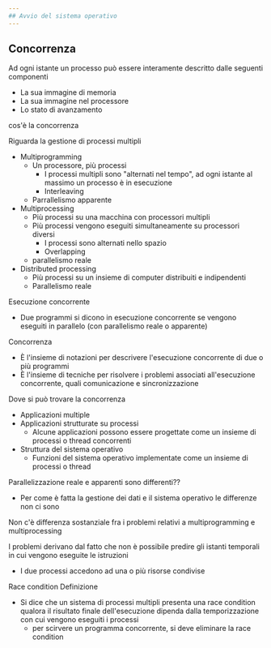 ```yaml
---
## Avvio del sistema operativo
---
```

## Concorrenza

Ad ogni istante un processo può essere interamente descritto dalle seguenti componenti
- La sua immagine di memoria
- La sua immagine nel processore
- Lo stato di avanzamento

cos'è la concorrenza

Riguarda la gestione di processi multipli
- Multiprogramming
	- Un processore, più processi
		- I processi multipli sono "alternati nel tempo", ad ogni istante al massimo un processo è in esecuzione
		- Interleaving
	- Parrallelismo apparente
- Multiprocessing
	- Più processi su una macchina con processori multipli
	- Più processi vengono eseguiti simultaneamente su processori diversi
		- I processi sono alternati nello spazio
		- Overlapping
	- parallelismo reale
- Distributed processing
	- Più processi su un insieme di computer distribuiti e indipendenti
	- Parallelismo reale

Esecuzione concorrente
- Due programmi si dicono in esecuzione concorrente se vengono eseguiti in parallelo (con parallelismo reale o apparente)

Concorrenza
- È l'insieme di notazioni per descrivere l'esecuzione concorrente di due o più programmi
- È l'insieme di tecniche per risolvere i problemi associati all'esecuzione concorrente, quali comunicazione e sincronizzazione

Dove si può trovare la concorrenza
- Applicazioni multiple
- Applicazioni strutturate su processi
	- Alcune applicazioni possono essere progettate come un insieme di processi o thread concorrenti
- Struttura del sistema operativo
	- Funzioni del sistema operativo implementate come un insieme di processi o thread

Parallelizzazione reale e apparenti sono differenti??
- Per come è fatta la gestione dei dati e il sistema operativo le differenze non ci sono

Non c'è differenza sostanziale fra i problemi relativi a multiprogramming e multiprocessing

 I problemi derivano dal fatto che non è possibile predire gli istanti temporali in cui vengono eseguite le istruzioni
- I due processi accedono ad una o più risorse condivise

Race condition
Definizione
- Si dice che un sistema di processi multipli presenta una race condition qualora il risultato finale dell'esecuzione dipenda dalla temporizzazione con cui vengono eseguiti i processi
	- per scirvere un programma concorrente, si deve eliminare la race condition